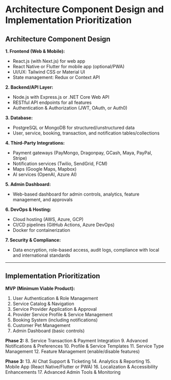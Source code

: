 # Architecture Component Design and Implementation Prioritization

## Architecture Component Design

**1. Frontend (Web & Mobile):**
- React.js (with Next.js) for web app
- React Native or Flutter for mobile app (optional/PWA)
- UI/UX: Tailwind CSS or Material UI
- State management: Redux or Context API

**2. Backend/API Layer:**
- Node.js with Express.js or .NET Core Web API
- RESTful API endpoints for all features
- Authentication & Authorization (JWT, OAuth, or Auth0)

**3. Database:**
- PostgreSQL or MongoDB for structured/unstructured data
- User, service, booking, transaction, and notification tables/collections

**4. Third-Party Integrations:**
- Payment gateways (PayMongo, Dragonpay, GCash, Maya, PayPal, Stripe)
- Notification services (Twilio, SendGrid, FCM)
- Maps (Google Maps, Mapbox)
- AI services (OpenAI, Azure AI)

**5. Admin Dashboard:**
- Web-based dashboard for admin controls, analytics, feature management, and approvals

**6. DevOps & Hosting:**
- Cloud hosting (AWS, Azure, GCP)
- CI/CD pipelines (GitHub Actions, Azure DevOps)
- Docker for containerization

**7. Security & Compliance:**
- Data encryption, role-based access, audit logs, compliance with local and international standards

---

## Implementation Prioritization

**MVP (Minimum Viable Product):**
1. User Authentication & Role Management
2. Service Catalog & Navigation
3. Service Provider Application & Approval
4. Provider Service Profile & Service Management
5. Booking System (including notifications)
6. Customer Pet Management
7. Admin Dashboard (basic controls)

**Phase 2:**
8. Service Transaction & Payment Integration
9. Advanced Notifications & Preferences
10. Profile & Service Templates
11. Service Type Management
12. Feature Management (enable/disable features)

**Phase 3:**
13. AI Chat Support & Ticketing
14. Analytics & Reporting
15. Mobile App (React Native/Flutter or PWA)
16. Localization & Accessibility Enhancements
17. Advanced Admin Tools & Monitoring
